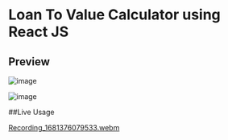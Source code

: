 # Loan To Value Calculator using React JS

## Preview
![image](https://user-images.githubusercontent.com/4272175/231705926-8b350b9f-db79-4522-9e75-9aa335a0ac60.png)


![image](https://user-images.githubusercontent.com/4272175/231698591-8c40abe4-1702-4bf4-853c-81cb401b6502.png)

##Live Usage

[Recording_1681376079533.webm](https://user-images.githubusercontent.com/4272175/231708302-d15f8edf-16a7-4c98-9d3f-ac0b85965433.webm)
